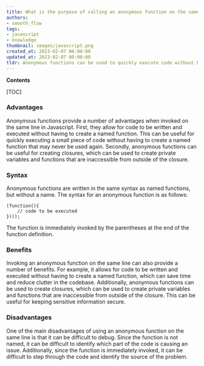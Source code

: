 ```yaml
---
title: What is the purpose of calling an anonymous function on the same line?
authors:
- smooth_flow
tags:
- javascript
- knowledge
thumbnail: images/javascript.png
created_at: 2023-02-07 00:00:00
updated_at: 2023-02-07 00:00:00
tldr: Anonymous functions can be used to quickly execute code without having to create a named function.
---
```


**Contents**

[TOC]

### Advantages
Anonymous functions provide a number of advantages when invoked on the same line in Javascript. First, they allow for code to be written and executed without having to create a named function. This can be useful for quickly executing a small piece of code without having to create a named function that may never be used again. Secondly, anonymous functions can be useful for creating closures, which can be used to create private variables and functions that are inaccessible from outside of the closure. 

### Syntax
Anonymous functions are written in the same syntax as named functions, but without a name. The syntax for an anonymous function is as follows: 
```
(function(){
    // code to be executed
})();
```
The function is immediately invoked by the parentheses at the end of the function definition. 

### Benefits
Invoking an anonymous function on the same line can also provide a number of benefits. For example, it allows for code to be written and executed without having to create a named function, which can save time and reduce clutter in the codebase. Additionally, anonymous functions can be used to create closures, which can be used to create private variables and functions that are inaccessible from outside of the closure. This can be useful for keeping sensitive information secure. 

### Disadvantages
One of the main disadvantages of using an anonymous function on the same line is that it can be difficult to debug. Since the function is not named, it can be difficult to identify which part of the code is causing an issue. Additionally, since the function is immediately invoked, it can be difficult to step through the code and identify the source of the problem.
